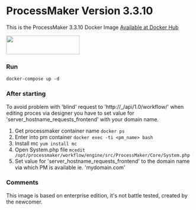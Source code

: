 # ProcessMaker Version 3.3.10
This is the ProcessMaker 3.3.10 Docker Image [Available at Docker Hub](https://hub.docker.com/r/digitaloak/processmaker-ce)

<img src="https://www.processmaker.com/assets/PartnerArea/new_logos/1431x348nb.png" height="51" width="198"/>


### Run
`docker-compose up -d`

### After starting
To avoid problem with 'blind' request to 'http://_/api/1.0/workflow/' when editing proces via designer you have to set value for 'server_hostname_requests_frontend' with your domain name.
1. Get processmaker container name
`docker ps`
2. Enter into pm container
`docker exec -ti <pm_name> bash`
3. Install mc
`yum install mc`
4. Open System.php file
`mcedit /opt/processmaker/workflow/engine/src/ProcessMaker/Core/System.php`
5. Set value for 'server_hostname_requests_frontend' to the domain name via which PM is available ie. 'mydomain.com'

### Comments
This image is based on enterprise edition, it's not battle tested, created by the newcomer.
